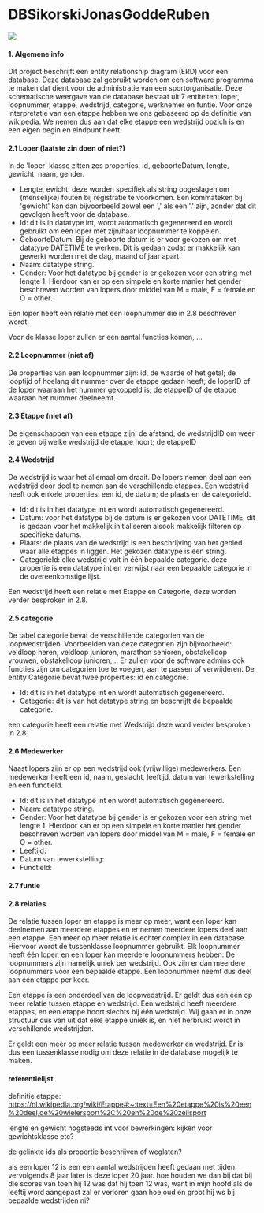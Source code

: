 # DBSikorskiJonasGoddeRuben
[![](https://mermaid.ink/img/pako:eNrFVE1v2zAM_SsGsUOHuYG_0iS-buup3WWHAYMBQ7UYR60tGTK9rAvy3yfbSeQYtXusLrLJx_dIkdIBMsURYsgKVtffBMs1KxPpmPWgKtROAn4Ct7dmc78kYIyq-tGUJeoe9J1YVaFBea3b4h6R4x71yxn3C3lNWjzzMWFPMCLzr8nGoveNzEigpfLe1bTpGeBXRpgrLYxsj-yK7ws-9JZ2CR47QpI1SMbK2PnDdLZj-ibwPltXjk9KacKUM2oMyGxIosQhQnLUNtwfRBcoc8KB75p6L7IdTXgdp_8-Diu5VD5XzWSmVcEY1ROFZuezSwW_KA-1bRc-5Ci7oJS6FGrCohAyf4tj28_QVBV25Gar6BATnSkMBZkejGKKdsqmZPsbMCfJtjUxyVMh0xKpFTfuT9ZvvJpmO7gVUtS7WcgeeTc-U2meLuBcnqfztQLhWWDEdbmMc2yXqXuLD1wwXSiZ4OYd61gSoB2abkNsPjnTLwkkssWxhtTPV5lBTLpBF5qqnYzTswfxlhW1sVZM_lbq6h_iA_yFOFiGi83SC_3QD8IwXK5ceIU48hZrPwqCu-UmiEIvCo8u_OsIvMXGAD3fXwer6G69XgUuIBek9OPp2W234387eaNo)](https://mermaid.live/edit#pako:eNrFVE1v2zAM_SsGsUOHuYG_0iS-buup3WWHAYMBQ7UYR60tGTK9rAvy3yfbSeQYtXusLrLJx_dIkdIBMsURYsgKVtffBMs1KxPpmPWgKtROAn4Ct7dmc78kYIyq-tGUJeoe9J1YVaFBea3b4h6R4x71yxn3C3lNWjzzMWFPMCLzr8nGoveNzEigpfLe1bTpGeBXRpgrLYxsj-yK7ws-9JZ2CR47QpI1SMbK2PnDdLZj-ibwPltXjk9KacKUM2oMyGxIosQhQnLUNtwfRBcoc8KB75p6L7IdTXgdp_8-Diu5VD5XzWSmVcEY1ROFZuezSwW_KA-1bRc-5Ci7oJS6FGrCohAyf4tj28_QVBV25Gar6BATnSkMBZkejGKKdsqmZPsbMCfJtjUxyVMh0xKpFTfuT9ZvvJpmO7gVUtS7WcgeeTc-U2meLuBcnqfztQLhWWDEdbmMc2yXqXuLD1wwXSiZ4OYd61gSoB2abkNsPjnTLwkkssWxhtTPV5lBTLpBF5qqnYzTswfxlhW1sVZM_lbq6h_iA_yFOFiGi83SC_3QD8IwXK5ceIU48hZrPwqCu-UmiEIvCo8u_OsIvMXGAD3fXwer6G69XgUuIBek9OPp2W234387eaNo)

#### 1. Algemene info
Dit project beschrijft een entity relationship diagram (ERD) voor een database. Deze database zal gebruikt worden om een software programma te maken dat dient voor de administratie van een sportorganisatie. Deze schematische weergave van de database bestaat uit 7 entiteiten: loper, loopnummer, etappe, wedstrijd, categorie, werknemer en funtie. Voor onze interpretatie van een etappe hebben we ons gebaseerd op de definitie van wikipedia. We nemen dus aan dat elke etappe een wedstrijd opzich is en een eigen begin en eindpunt heeft.  

#### 2.1 Loper (laatste zin doen of niet?)
In de 'loper' klasse zitten zes properties: id, geboorteDatum, lengte, gewicht, naam, gender.
- Lengte, ewicht: deze worden specifiek als string opgeslagen om (menselijke) fouten bij registratie te voorkomen. Een kommateken bij 'gewicht' kan dan bijvoorbeeld zowel een ',' als een '.' zijn, zonder dat dit gevolgen heeft voor de database.
- Id: dit is in datatype int, wordt automatisch gegenereerd en wordt gebruikt om een loper met zijn/haar loopnummer te koppelen.
- GeboorteDatum: Bij de geboorte datum is er voor gekozen om met datatype DATETIME te werken. Dit is gedaan zodat er makkelijk kan gewerkt worden met de dag, maand of jaar apart.
- Naam: datatype string.
- Gender: Voor het datatype bij gender is er gekozen voor een string met lengte 1. Hierdoor kan er op een simpele en korte manier het gender beschreven worden van lopers door middel van M = male, F = female en O = other.

Een loper heeft een relatie met een loopnummer die in 2.8 beschreven wordt.

Voor de klasse loper zullen er een aantal functies komen, ...

#### 2.2 Loopnummer (niet af)
De properties van een loopnummer zijn: id, de waarde of het getal; de looptijd of hoelang dit nummer over de etappe gedaan heeft;
de loperID of de loper waaraan het nummer gekoppeld is; de etappeID of de etappe waaraan het nummer deelneemt.

#### 2.3 Etappe (niet af)
De eigenschappen van een etappe zijn: de afstand; de wedstrijdID om weer te geven bij welke wedstrijd de etappe hoort; de etappeID

#### 2.4 Wedstrijd
De wedstrijd is waar het allemaal om draait. De lopers nemen deel aan een wedstrijd door deel te nemen aan de verschillende etappes.
Een wedstrijd heeft ook enkele properties: een id, de datum; de plaats en de categorieId.
- Id: dit is in het datatype int en wordt automatisch gegenereerd.
- Datum: voor het datatype bij de datum is er gekozen voor DATETIME, dit is gedaan voor het makkelijk initialiseren alsook makkelijk filteren op specifieke datums.
- Plaats: de plaats van de wedstrijd is een beschrijving van het gebied waar alle etappes in liggen. Het gekozen datatype is een string.  
- CategorieId: elke wedstrijd valt in één bepaalde categorie. deze propertie is een datatype int en verwijst naar een bepaalde categorie in de overeenkomstige lijst. 

Een wedstrijd heeft een relatie met Etappe en Categorie, deze worden verder besproken in 2.8.

#### 2.5 categorie
De tabel categorie bevat de verschillende categorien van de loopwedstrijden. Voorbeelden van deze categorien zijn bijvoorbeeld: veldloop heren, veldloop junioren, marathon senioren, obstakelloop vrouwen, obstakelloop junioren,... 
Er zullen voor de software admins ook functies zijn om categorien toe te voegen, aan te passen of verwijderen.
De entity Categorie bevat twee properties: id en categorie.
- Id: dit is in het datatype int en wordt automatisch gegenereerd.
- Categorie: dit is van het datatype string en beschrijft de bepaalde categorie.

een categorie heeft een relatie met Wedstrijd deze word verder besproken in 2.8.

#### 2.6 Medewerker
Naast lopers zijn er op een wedstrijd ook (vrijwillige) medewerkers. Een medewerker heeft een id, naam, geslacht, leeftijd, datum van tewerkstelling en een functieId.
- Id: dit is in het datatype int en wordt automatisch gegenereerd.
- Naam: datatype string.
- Gender: Voor het datatype bij gender is er gekozen voor een string met lengte 1. Hierdoor kan er op een simpele en korte manier het gender beschreven worden van lopers door middel van M = male, F = female en O = other. 
- Leeftijd: 
- Datum van tewerkstelling:
- FunctieId:


#### 2.7 funtie

#### 2.8 relaties
De relatie tussen loper en etappe is meer op meer, want een loper kan deelnemen aan meerdere etappes en er nemen meerdere lopers deel aan een etappe.
Een meer op meer relatie is echter complex in een database. Hiervoor wordt de tussenklasse loopnummer gebruikt.
Elk loopnummer heeft één loper, en een loper kan meerdere loopnummers hebben. De loopnummers zijn namelijk uniek per wedstrijd.
Ook zijn er dan meerdere loopnummers voor een bepaalde etappe. Een loopnummer neemt dus deel aan één etappe per keer.

Een etappe is een onderdeel van de loopwedstrijd. Er geldt dus een één op meer relatie tussen etappe en wedstrijd.
Een wedstrijd heeft meerdere etappes, en een etappe hoort slechts bij één wedstrijd.
Wij gaan er in onze structuur dus van uit dat elke etappe uniek is, en niet herbruikt wordt in verschillende wedstrijden.

Er geldt een meer op meer relatie tussen medewerker en wedstrijd. Er is dus een tussenklasse nodig om deze relatie in de database
mogelijk te maken.

#### referentielijst
definitie etappe: https://nl.wikipedia.org/wiki/Etappe#:~:text=Een%20etappe%20is%20een%20deel,de%20wielersport%2C%20en%20de%20zeilsport



lengte en gewicht nogsteeds int voor bewerkingen: kijken voor gewichtsklasse etc?

de gelinkte ids als propertie beschrijven of weglaten?

als een loper 12 is een een aantal wedstrijden heeft gedaan met tijden. vervolgends 8 jaar later is deze loper 20 jaar. hoe houden we dan bij dat bij die scores van toen hij 12 was dat hij toen 12 was, want in mijn hoofd als de leeftij word aangepast zal er verloren gaan hoe oud en groot hij ws bij bepaalde wedstrijden ni?
